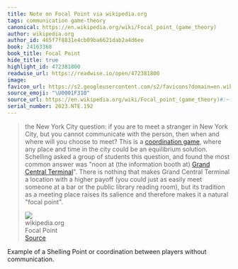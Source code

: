 ```yaml
---
title: Note on Focal Point via wikipedia.org
tags: communication game-theory
canonical: https://en.wikipedia.org/wiki/Focal_point_(game_theory)
author: wikipedia.org
author_id: 465f7f8831e4cb09ba6621dab2a4d6ee
book: 24163368
book_title: Focal Point
hide_title: true
highlight_id: 472381800
readwise_url: https://readwise.io/open/472381800
image:
favicon_url: https://s2.googleusercontent.com/s2/favicons?domain=en.wikipedia.org
source_emoji: "\U0001F310"
source_url: https://en.wikipedia.org/wiki/Focal_point_(game_theory)#:~:text=the%20New%20York,natural%20%22focal%20point%22.
serial_number: 2023.NTE.192
---
```

> the New York City question: if you are to meet a stranger in New York City, but you cannot communicate with the person, then when and where will you choose to meet? This is a [coordination game](https://en.wikipedia.org/wiki/Coordination_game), where any place and time in the city could be an equilibrium solution. Schelling asked a group of students this question, and found the most common answer was "noon at (the information booth at) [Grand Central Terminal](https://en.wikipedia.org/wiki/Grand_Central_Terminal)". There is nothing that makes Grand Central Terminal a location with a higher payoff (you could just as easily meet someone at a bar or the public library reading room), but its tradition as a meeting place raises its salience and therefore makes it a natural "focal point".
> <div class="quoteback-footer"><div class="quoteback-avatar"><img class="mini-favicon" src="https://s2.googleusercontent.com/s2/favicons?domain=en.wikipedia.org"></div><div class="quoteback-metadata"><div class="metadata-inner"><span style="display:none">FROM:</span><div aria-label="wikipedia.org" class="quoteback-author"> wikipedia.org</div><div aria-label="Focal Point" class="quoteback-title"> Focal Point</div></div></div><div class="quoteback-backlink"><a target="_blank" aria-label="go to the full text of this quotation" rel="noopener" href="https://en.wikipedia.org/wiki/Focal_point_(game_theory)#:~:text=the%20New%20York,natural%20%22focal%20point%22." class="quoteback-arrow"> Source</a></div></div>

Example of a Shelling Point or coordination between players without communication.